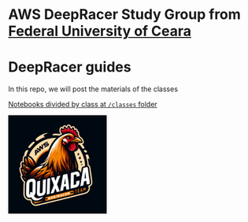 # AWS DeepRacer Study Group from [Federal University of Ceara](https://en.wikipedia.org/wiki/Federal_University_of_Cear%C3%A1)

# DeepRacer guides
In this repo, we will post the materials of the classes

[Notebooks divided by class at `/classes` folder](./classes)

<img src="./assets/OIG2.jpg" class="border-radius" alt="A chicken with the AWS DeepRacer name" width="200">  

